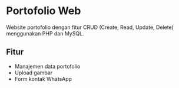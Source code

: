 # Portofolio Web

Website portofolio dengan fitur CRUD (Create, Read, Update, Delete) menggunakan PHP dan MySQL.

## Fitur
- Manajemen data portofolio
- Upload gambar
- Form kontak WhatsApp
